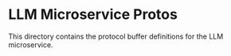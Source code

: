 # LLM Microservice Protos

This directory contains the protocol buffer definitions for the LLM microservice.
